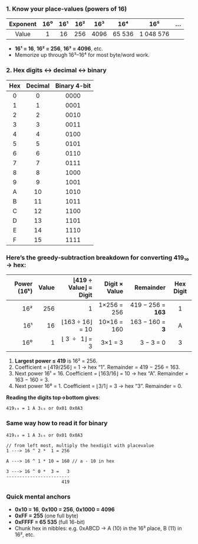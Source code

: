 ### 1. Know your place-values (powers of 16)

| Exponent | 16⁰ | 16¹ | 16² |  16³ |   16⁴  |    16⁵    |  …  |
| :------: | :-: | :-: | :-: | :--: | :----: | :-------: | :-: |
|   Value  |  1  |  16 | 256 | 4096 | 65 536 | 1 048 576 |     |

* **16¹ = 16**, **16² = 256**, **16³ = 4096**, etc.
* Memorize up through 16³–16⁴ for most byte/word work.

### 2. Hex digits ↔ decimal ↔ binary

| Hex | Decimal | Binary 4-bit |
| :-: | :-----: | :----------: |
|  0  |    0    |     0000     |
|  1  |    1    |     0001     |
|  2  |    2    |     0010     |
|  3  |    3    |     0011     |
|  4  |    4    |     0100     |
|  5  |    5    |     0101     |
|  6  |    6    |     0110     |
|  7  |    7    |     0111     |
|  8  |    8    |     1000     |
|  9  |    9    |     1001     |
|  A  |    10   |     1010     |
|  B  |    11   |     1011     |
|  C  |    12   |     1100     |
|  D  |    13   |     1101     |
|  E  |    14   |     1110     |
|  F  |    15   |     1111     |

### Here’s the greedy‐subtraction breakdown for converting **419₁₀ → hex**:

| Power (16ᵏ) | Value | ⌊419 ÷ Value⌋ = Digit | Digit × Value |           Remainder | Hex Digit |
| ----------: | ----: | --------------------: | ------------: | ------------------: | :-------: |
|         16² |   256 |                     1 |   1×256 = 256 | 419 − 256 = **163** |     1     |
|         16¹ |    16 |       ⌊163 ÷ 16⌋ = 10 |   10×16 = 160 |   163 − 160 = **3** |     A     |
|         16⁰ |     1 |       ⌊ 3  ÷  1⌋ =  3 |      3×1 =  3 |         3 −  3 =  0 |     3     |

1. **Largest power ≤ 419** is 16² = 256.
2. Coefficient = ⌊419/256⌋ = 1 → hex “1”. Remainder = 419 − 256 = 163.
3. Next power 16¹ = 16. Coefficient = ⌊163/16⌋ = 10 → hex “A”. Remainder = 163 − 160 = 3.
4. Next power 16⁰ = 1. Coefficient = ⌊3/1⌋ = 3 → hex “3”. Remainder = 0.

**Reading the digits top→bottom gives**:

```
419₁₀ = 1 A 3₁₆ or 0x01 0x0A3
```
### Same way how to read it for binary

```
419₁₀ = 1 A 3₁₆ or 0x01 0x0A3

// from left most, multiply the hexdigit with placevalue 
1 ---> 16 ^ 2 *  1 = 256

A ---> 16 ^ 1 * 10 = 160 // a - 10 in hex

3 ---> 16 ^ 0 *  3 =   3
------------------------
                     419
```
###  Quick mental anchors

* **0x10 = 16**, **0x100 = 256**, **0x1000 = 4096**
* **0xFF = 255** (one full byte)
* **0xFFFF = 65 535** (full 16-bit)
* Chunk hex in nibbles: e.g. 0xABCD → A (10) in the 16³ place, B (11) in 16², etc.

